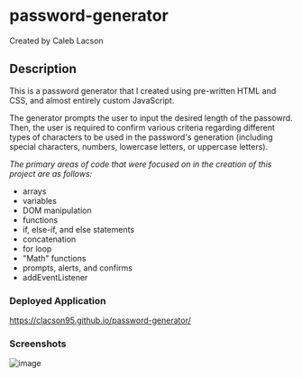# password-generator
Created by Caleb Lacson

## Description  
This is a password generator that I created using pre-written HTML and CSS, and almost entirely custom JavaScript. 

The generator prompts the user to input the desired length of the passowrd. Then, the user is required to confirm various criteria 
regarding different types of characters to be used in the password's generation (including special characters, numbers, lowercase
letters, or uppercase letters).

_The primary areas of code that were focused on in the creation of this project are as follows:_
* arrays
* variables
* DOM manipulation
* functions
* if, else-if, and else statements
* concatenation 
* for loop
* "Math" functions
* prompts, alerts, and confirms
* addEventListener

### Deployed Application
https://clacson95.github.io/password-generator/

### Screenshots
![image](https://user-images.githubusercontent.com/108302822/187281684-16b487b4-4b64-4ee0-bcd2-4b8094b286d8.png)

